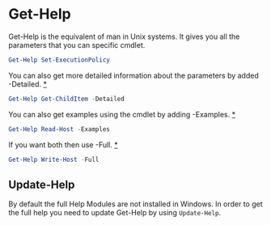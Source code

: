 # Get-Help

Get-Help is the equivalent of man in Unix systems. It gives you all the parameters that you can specific cmdlet.

```PowerShell
Get-Help Set-ExecutionPolicy
```

You can also get more detailed information about the parameters by added -Detailed. [*](#update-help)

```PowerShell
Get-Help Get-ChildItem -Detailed
```

You can also get examples using the cmdlet by adding -Examples. [*](#update-help)

```PowerShell
Get-Help Read-Host -Examples
```

If you want both then use -Full. [*](#update-help)

```PowerShell
Get-Help Write-Host -Full
```

## Update-Help

By default the full Help Modules are not installed in Windows. In order to get the full help you need to update Get-Help by using ```Update-Help```.  
